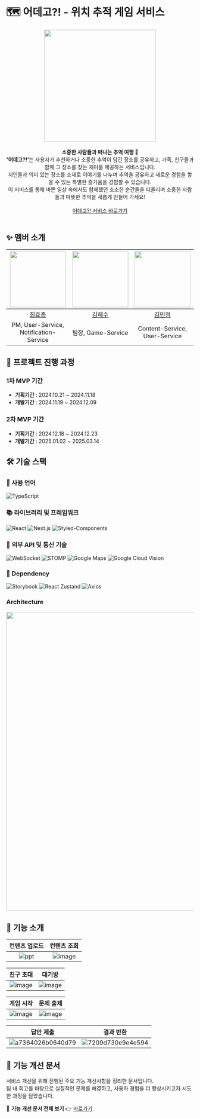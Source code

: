 # 🗺️ 어데고?! - 위치 추적 게임 서비스

<div align=center>

  <img src="https://github.com/user-attachments/assets/38306637-e5db-4335-93a5-82469e8d236e" width="300"><br/>
  <br/><strong> 소중한 사람들과 떠나는 추억 여행 🧳</strong><Br/>
  <strong>'어데고?!’</strong>는 사용자가 추천하거나 소중한 추억이 담긴 장소를 공유하고, 가족, 친구들과 함께 그 장소를 찾는 재미를 제공하는 서비스입니다. <br>지인들과 의미 있는 장소를 소재로 이야기를 나누며 추억을 공유하고 새로운 경험을 쌓을 수 있는  특별한 즐거움을 경험할 수 있습니다. <br> 이 서비스를 통해 바쁜 일상 속에서도 함께했던 소소한 순간들을 떠올리며 소중한 사람들과 따뜻한 추억을 새롭게 만들어 가세요!<br><br>
  <a href="https://urdego.vercel.app/">어데고?! 서비스 바로가기</a><Br/><Br/>
</div>

## ✨ 멤버 소개

<div align="center">
  
| <img src="https://github.com/bluedog129.png" width="150" > | <img src="https://github.com/aaahyesu.png" width="150" > | <img src="https://github.com/minjeongss.png" width="150" > |
| :--------------------------------------------: | :------------------------------------------: | :--------------------------------------------: |
|    [최효종](https://github.com/bluedog129)     |     [김혜수](https://github.com/kod0751)     |    [김민정](https://github.com/minjeongss)     |
|     PM, User-Service, Notification-Service     |              팀장, Game-Service              |         Content-Service, User-Service          |

</div>

## 📅 프로젝트 진행 과정
### 1차 MVP 기간
- **기획기간** : 2024.10.21 ~ 2024.11.18
- **개발기간** : 2024.11.19 ~ 2024.12.09
### 2차 MVP 기간
- **기획기간** : 2024.12.18 ~ 2024.12.23
- **개발기간** : 2025.01.02 ~ 2025.03.14

## 🛠 기술 스택

### 💬 사용 언어

![TypeScript](https://img.shields.io/badge/TypeScript-3178C6?style=for-the-badge&logo=typescript&logoColor=white)

### 📚 라이브러리 및 프레임워크

![React](https://img.shields.io/badge/React-61DAFB?style=for-the-badge&logo=react&logoColor=white)
![Next.js](https://img.shields.io/badge/Next.js-000000?style=for-the-badge&logo=next.js&logoColor=white)
![Styled-Components](https://img.shields.io/badge/Styled_Components-DB7093?style=for-the-badge&logo=styled-components&logoColor=white)

### 📡 외부 API 및 통신 기술

![WebSocket](https://img.shields.io/badge/WebSocket-000000?style=for-the-badge&logo=websocket&logoColor=white)
![STOMP](https://img.shields.io/badge/STOMP-009688?style=for-the-badge&logo=stomp&logoColor=white)
![Google Maps](https://img.shields.io/badge/Google_Maps-4285F4?style=for-the-badge&logo=google-maps&logoColor=white)
![Google Cloud Vision](https://img.shields.io/badge/Google_Cloud_Vision-4285F4?style=for-the-badge&logo=google-cloud&logoColor=white)

### 🔗 Dependency

![Storybook](https://img.shields.io/badge/Storybook-FF4785?style=for-the-badge&logo=storybook&logoColor=white)
![React Zustand](https://img.shields.io/badge/Zustand-000000?style=for-the-badge&logo=react&logoColor=white)
![Axios](https://img.shields.io/badge/Axios-5A29E4?style=for-the-badge&logo=axios&logoColor=white)

### Architecture

<img src="https://github.com/user-attachments/assets/72a93272-8abe-44d0-b9e4-14d609321154" width="800">

## 🎯 기능 소개

| 컨텐츠 업로드 | 컨텐츠 조회 |
| :-----------: | :---------: |
| ![ppt](https://github.com/user-attachments/assets/1c21460c-fef2-4355-9166-f23026880a69)| ![image](https://github.com/user-attachments/assets/92f6db29-93bd-4878-a731-87998c47bb67) |


| 친구 초대 | 대기방 |
| :-------: | :----: |
| ![image](https://github.com/user-attachments/assets/e3747f88-687f-4275-b8e5-384f49beebc7) | ![image](https://github.com/user-attachments/assets/caacfdec-9429-4686-b6d3-fb9f24a8c7b0) |

| 게임 시작 | 문제 출제 |
| :-------: | :-------: |
| ![image](https://github.com/user-attachments/assets/0ef508c5-fdfb-4c1f-b2da-ccf3b1f345c0) | ![image](https://github.com/user-attachments/assets/448292d3-4124-4002-822a-12ceb08ec2fc) |


| 답안 제출 | 결과 반환 |
| :-------: | :-------: |
| ![a7364026b0640d79](https://github.com/user-attachments/assets/345804da-a8bd-44e6-9cf8-9f8cfa71265f) | ![7209d730e9e4e594](https://github.com/user-attachments/assets/3b51a2de-272e-4561-b12f-07fc6bdeba0b) |

## 🔧 기능 개선 문서

서비스 개선을 위해 진행된 주요 기능 개선사항을 정리한 문서입니다.  
팀 내 회고를 바탕으로 실질적인 문제를 해결하고, 사용자 경험을 더 향상시키고자 시도한 과정을 담았습니다.

📄 **기능 개선 문서 전체 보기** 👉 [바로가기](https://witty-crime-33b.notion.site/22fbba7341bd818e9cf3c5dff17f3586?source=copy_link)



